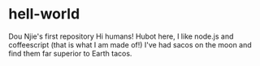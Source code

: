 # hell-world
Dou Njie's first repository
Hi humans!
Hubot here, I like node.js and coffeescript (that is what I am made of!)
I've had sacos on the moon and find them far superior to Earth tacos.

